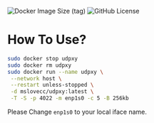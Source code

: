 ![Docker Image Size (tag)](https://img.shields.io/docker/image-size/dextercai/udpxy/latest)
![GitHub License](https://img.shields.io/github/license/dextercai/udpxy_docker)

# How To Use?

```bash
sudo docker stop udpxy
sudo docker rm udpxy
sudo docker run --name udpxy \
 --network host \
 --restart unless-stopped \
 -d mslovecc/udpxy:latest \
 -T -S -p 4022 -m enp1s0 -c 5 -B 256kb
```
Please Change `enp1s0` to your local iface name.
